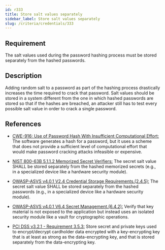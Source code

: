 ```yaml
---
id: r333
title: Store salt values separately
sidebar_label: Store salt values separately
slug: /criteria/credentials/333
---
```


## Requirement

The salt values used during the password hashing process must be stored
separately from the hashed passwords.

## Description

Adding random salt to a password as part of the hashing process
drastically increases the time required to crack that password.
Salt values should be stored in a system different from the one in which
hashed passwords are stored so that if the hashes are breached,
an attacker still has to test every possible salt value in order to crack
a single password.

## References

- [CWE-916: Use of Password Hash With Insufficient Computational Effort:](https://cwe.mitre.org/data/definitions/916.html)
The software generates a hash for a password,
but it uses a scheme that does not provide a sufficient level of computational
effort that would make password cracking attacks infeasible or expensive.

- [NIST 800-63B 5.1.1.2 Memorized Secret Verifiers:](https://pages.nist.gov/800-63-3/sp800-63b.html)
The secret salt value SHALL be stored separately from the hashed memorized
secrets (e.g., in a specialized device like a hardware security module).

- [OWASP-ASVS v4.0.1 V2.4 Credential Storage Requirements.(2.4.5):](https://owasp.org/www-project-application-security-verification-standard/)
The secret salt value SHALL be stored separately from the hashed passwords
(e.g., in a specialized device like a hardware security module).

- [OWASP-ASVS v4.0.1 V6.4 Secret Management.(6.4.2):](https://owasp.org/www-project-application-security-verification-standard/)
Verify that key material is not exposed to the application but instead uses an
isolated security module like a vault for cryptographic operations.

- [PCI DSS v3.2.1 - Requirement 3.5.3:](https://www.pcisecuritystandards.org/documents/PCI_DSS_v3-2-1.pdf)
Store secret and private keys used to encrypt/decrypt cardholder data encrypted
with a key-encrypting key that is at least as strong as the data-encrypting
key, and that is stored separately from the data-encrypting key.
